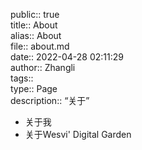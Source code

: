 public:: true  
title:: About  
alias:: About  
file:: about.md  
date:: 2022-04-28 02:11:29  
author:: Zhangli  
tags::  
type:: Page  
description:: “关于”

- 关于我
- 关于Wesvi' Digital Garden